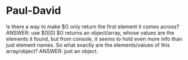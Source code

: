 # Paul-David
Is there a way to make $() only return the first element it comes across?  ANSWER: use $()[0]
$() returns an object/array, whose values are the elements it found, but from console, it seems to hold even more info than just element names. So what exactly are the elements/values of this array/object? ANSWER: just an object.
